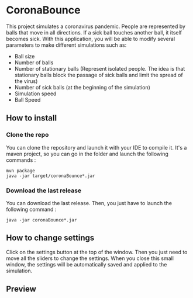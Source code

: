 # CoronaBounce
This project simulates a coronavirus pandemic. People are represented by balls that move in all directions. If a sick ball touches another ball, it itself becomes sick. With this application, you will be able to modify several parameters to make different simulations such as:
- Ball size
- Number of balls
- Number of stationary balls (Represent isolated people. The idea is that stationary balls block the passage of sick balls and limit the spread of the virus)
- Number of sick balls (at the beginning of the simulation)
- Simulation speed
- Ball Speed

## How to install

### Clone the repo
You can clone the repository and launch it with your IDE to compile it. It's a maven project, so you can go in the folder and launch the following commands :
```
mvn package
java -jar target/coronaBounce*.jar
```

### Download the last release
You can download the last release. Then, you just have to launch the following command :
```
java -jar coronaBounce*.jar
```

## How to change settings
Click on the settings button at the top of the window. Then you just need to move all the sliders to change the settings.  When you close this small window, the settings will be automatically saved and applied to the simulation.

## Preview
